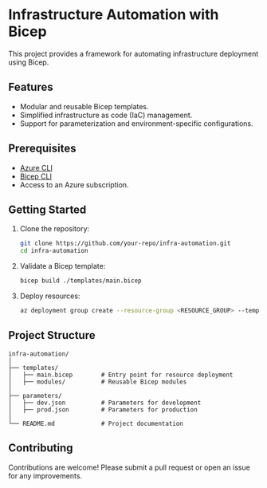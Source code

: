 # Infrastructure Automation with Bicep

This project provides a framework for automating infrastructure deployment using Bicep.

## Features

- Modular and reusable Bicep templates.
- Simplified infrastructure as code (IaC) management.
- Support for parameterization and environment-specific configurations.

## Prerequisites

- [Azure CLI](https://learn.microsoft.com/en-us/cli/azure/install-azure-cli)
- [Bicep CLI](https://learn.microsoft.com/en-us/azure/azure-resource-manager/bicep/install)
- Access to an Azure subscription.

## Getting Started

1. Clone the repository:
    ```bash
    git clone https://github.com/your-repo/infra-automation.git
    cd infra-automation
    ```

2. Validate a Bicep template:
    ```bash
    bicep build ./templates/main.bicep
    ```

3. Deploy resources:
    ```bash
    az deployment group create --resource-group <RESOURCE_GROUP> --template-file ./templates/main.bicep
    ```

## Project Structure

```
infra-automation/
│
├── templates/
│   ├── main.bicep        # Entry point for resource deployment
│   ├── modules/          # Reusable Bicep modules
│
├── parameters/
│   ├── dev.json          # Parameters for development
│   ├── prod.json         # Parameters for production
│
└── README.md             # Project documentation
```

## Contributing

Contributions are welcome! Please submit a pull request or open an issue for any improvements.
